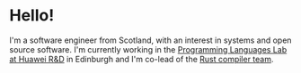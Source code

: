 # Hello!
I'm a software engineer from Scotland, with an interest in systems and open source
software. I'm currently working in the [Programming Languages Lab at Huawei R&D][huawei] in
Edinburgh and I'm co-lead of the [Rust compiler team][compiler_team].

[huawei]: https://www.huawei.com/uk/corporate-information/research-development
[compiler_team]: https://www.rust-lang.org/governance/teams/compiler
